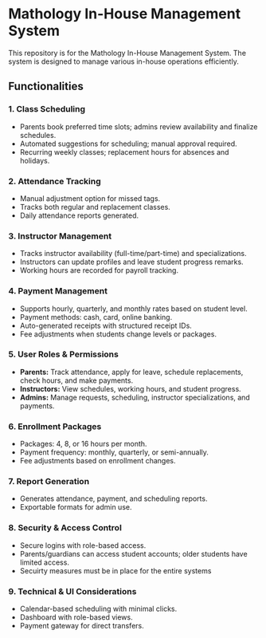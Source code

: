 # Mathology In-House Management System

This repository is for the Mathology In-House Management System. The system is designed to manage various in-house operations efficiently.

## Functionalities

### 1. Class Scheduling
- Parents book preferred time slots; admins review availability and finalize schedules.  
- Automated suggestions for scheduling; manual approval required.  
- Recurring weekly classes; replacement hours for absences and holidays.  

### 2. Attendance Tracking
- Manual adjustment option for missed tags.  
- Tracks both regular and replacement classes.  
- Daily attendance reports generated.  

### 3. Instructor Management
- Tracks instructor availability (full-time/part-time) and specializations.  
- Instructors can update profiles and leave student progress remarks.  
- Working hours are recorded for payroll tracking.  

### 4. Payment Management
- Supports hourly, quarterly, and monthly rates based on student level.  
- Payment methods: cash, card, online banking.  
- Auto-generated receipts with structured receipt IDs.  
- Fee adjustments when students change levels or packages.  

### 5. User Roles & Permissions
- **Parents:** Track attendance, apply for leave, schedule replacements, check hours, and make payments.  
- **Instructors:** View schedules, working hours, and student progress.  
- **Admins:** Manage requests, scheduling, instructor specializations, and payments.  

### 6. Enrollment Packages
- Packages: 4, 8, or 16 hours per month.  
- Payment frequency: monthly, quarterly, or semi-annually.  
- Fee adjustments based on enrollment changes.  

### 7. Report Generation
- Generates attendance, payment, and scheduling reports.  
- Exportable formats for admin use.  

### 8. Security & Access Control
- Secure logins with role-based access.  
- Parents/guardians can access student accounts; older students have limited access.
- Secuirty measures must be in place for the entire systems 

### 9. Technical & UI Considerations
- Calendar-based scheduling with minimal clicks.  
- Dashboard with role-based views.  
- Payment gateway for direct transfers.  
